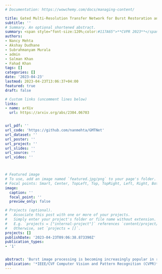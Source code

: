 ```yaml
---
# Documentation: https://wowchemy.com/docs/managing-content/

title: Gated Multi-Resolution Transfer Network for Burst Restoration and Enhancement
subtitle: ''
# Summary. An optional shortened abstract.
summary: <span style="font-size:120%;color:#117A65">**CVPR 2023**</span> <br> A new architecture to reconstruct a spatially-precise high-quality image from a burst of low-quality raw images.
authors:
- Nancy Mehta
- Akshay Dudhane
- Subrahmanyam Murala
- admin
- Salman Khan
- Fahad Khan
tags: []
categories: []
date: '2023-04-23'
lastmod: 2023-04-23T13:06:37+04:00
featured: true
draft: false

# Custom links (uncomment lines below)
links:
- name: arXiv
  url: https://arxiv.org/abs/2304.06703


url_pdf: ''
url_code: 'https://github.com/nanmehta/GMTNet'
url_dataset: ''
url_poster: ''
url_project: ''
url_slides: ''
url_source: ''
url_video: ''



# Featured image
# To use, add an image named `featured.jpg/png` to your page's folder.
# Focal points: Smart, Center, TopLeft, Top, TopRight, Left, Right, BottomLeft, Bottom, BottomRight.
image:
  caption: ''
  focal_point: ''
  preview_only: false

# Projects (optional).
#   Associate this post with one or more of your projects.
#   Simply enter your project's folder or file name without extension.
#   E.g. `projects = ["internal-project"]` references `content/project/deep-learning/index.md`.
#   Otherwise, set `projects = []`.
projects: []
publishDate: '2023-04-23T09:06:38.873390Z'
publication_types:
- '1'


abstract: 'Burst image processing is becoming increasingly popular in recent years. However, it is a challenging task since individual burst images undergo multiple degradations and often have mutual misalignments resulting in ghosting and zipper artifacts. Existing burst restoration methods usually do not consider the mutual correlation and non-local contextual information among burst frames, which tends to limit these approaches in challenging cases. Another key challenge lies in the robust up-sampling of burst frames. The existing up-sampling methods cannot effectively utilize the advantages of single-stage and progressive up-sampling strategies with conventional and/or recent up-samplers at the same time. To address these challenges, we propose a novel Gated Multi-Resolution Transfer Network (GMTNet) to reconstruct a spatially precise high-quality image from a burst of low-quality raw images. GMTNet consists of three modules optimized for burst processing tasks: Multi-scale Burst Feature Alignment (MBFA) for feature denoising and alignment, Transposed-Attention Feature Merging (TAFM) for multi-frame feature aggregation, and Resolution Transfer Feature Up-sampler (RTFU) to up-scale merged features and construct a high- quality output image. Detailed experimental analysis on five datasets validates our approach and sets a state-of-the-art for burst super-resolution, burst denoising, and low-light burst enhancement.'
publication: '*IEEE/CVF Computer Vision and Pattern Recognition (CVPR)*'
---
```


